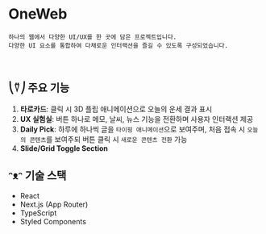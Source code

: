 # OneWeb

```
하나의 웹에서 다양한 UI/UX를 한 곳에 담은 프로젝트입니다.  
다양한 UI 요소를 통합하여 다채로운 인터랙션을 즐길 수 있도록 구성되었습니다.
```

<br>

## ⎝⍢⎠ 주요 기능
1. **타로카드**: 클릭 시 3D 플립 애니메이션으로 오늘의 운세 결과 표시
2. **UX 실험실**: 버튼 하나로 메모, 날씨, 뉴스 기능을 전환하며 사용자 인터랙션 제공
3. **Daily Pick**: 하루에 하나씩 글을 `타이핑 애니메이션`으로 보여주며, 처음 접속 시 `오늘의 콘텐츠`를 보여주되 버튼 클릭 시 `새로운 콘텐츠 전환` 가능
4. **Slide/Grid Toggle Section**



## ᵔᴥᵔ 기술 스택
- React
- Next.js (App Router)
- TypeScript
- Styled Components